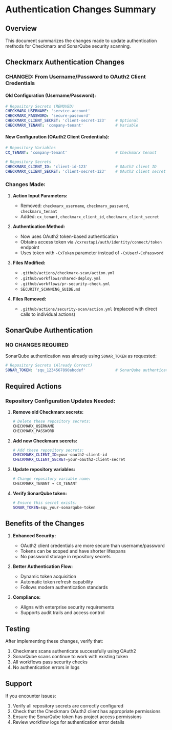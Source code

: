 # Authentication Changes Summary

## Overview
This document summarizes the changes made to update authentication methods for Checkmarx and SonarQube security scanning.

## Checkmarx Authentication Changes

### **CHANGED: From Username/Password to OAuth2 Client Credentials**

#### Old Configuration (Username/Password):
```yaml
# Repository Secrets (REMOVED)
CHECKMARX_USERNAME: 'service-account'
CHECKMARX_PASSWORD: 'secure-password'
CHECKMARX_CLIENT_SECRET: 'client-secret-123'    # Optional
CHECKMARX_TENANT: 'company-tenant'              # Variable
```

#### New Configuration (OAuth2 Client Credentials):
```yaml
# Repository Variables
CX_TENANT: 'company-tenant'                     # Checkmarx tenant

# Repository Secrets  
CHECKMARX_CLIENT_ID: 'client-id-123'            # OAuth2 client ID
CHECKMARX_CLIENT_SECRET: 'client-secret-123'    # OAuth2 client secret
```

### Changes Made:

1. **Action Input Parameters:**
   - Removed: `checkmarx_username`, `checkmarx_password`, `checkmarx_tenant`
   - Added: `cx_tenant`, `checkmarx_client_id`, `checkmarx_client_secret`

2. **Authentication Method:**
   - Now uses OAuth2 token-based authentication
   - Obtains access token via `/cxrestapi/auth/identity/connect/token` endpoint
   - Uses token with `-CxToken` parameter instead of `-CxUser`/`-CxPassword`

3. **Files Modified:**
   - `.github/actions/checkmarx-scan/action.yml`
   - `.github/workflows/shared-deploy.yml`
   - `.github/workflows/pr-security-check.yml`
   - `SECURITY_SCANNING_GUIDE.md`

4. **Files Removed:**
   - `.github/actions/security-scan/action.yml` (replaced with direct calls to individual actions)

## SonarQube Authentication

### **NO CHANGES REQUIRED**
SonarQube authentication was already using `SONAR_TOKEN` as requested:

```yaml
# Repository Secrets (Already Correct)
SONAR_TOKEN: 'squ_1234567890abcdef'             # SonarQube authentication token
```

## Required Actions

### Repository Configuration Updates Needed:

1. **Remove old Checkmarx secrets:**
   ```bash
   # Delete these repository secrets:
   CHECKMARX_USERNAME
   CHECKMARX_PASSWORD
   ```

2. **Add new Checkmarx secrets:**
   ```bash
   # Add these repository secrets:
   CHECKMARX_CLIENT_ID=your-oauth2-client-id
   CHECKMARX_CLIENT_SECRET=your-oauth2-client-secret
   ```

3. **Update repository variables:**
   ```bash
   # Change repository variable name:
   CHECKMARX_TENANT → CX_TENANT
   ```

4. **Verify SonarQube token:**
   ```bash
   # Ensure this secret exists:
   SONAR_TOKEN=squ_your-sonarqube-token
   ```

## Benefits of the Changes

1. **Enhanced Security:**
   - OAuth2 client credentials are more secure than username/password
   - Tokens can be scoped and have shorter lifespans
   - No password storage in repository secrets

2. **Better Authentication Flow:**
   - Dynamic token acquisition
   - Automatic token refresh capability
   - Follows modern authentication standards

3. **Compliance:**
   - Aligns with enterprise security requirements
   - Supports audit trails and access control

## Testing

After implementing these changes, verify that:

1. Checkmarx scans authenticate successfully using OAuth2
2. SonarQube scans continue to work with existing token
3. All workflows pass security checks
4. No authentication errors in logs

## Support

If you encounter issues:

1. Verify all repository secrets are correctly configured
2. Check that the Checkmarx OAuth2 client has appropriate permissions
3. Ensure the SonarQube token has project access permissions
4. Review workflow logs for authentication error details
